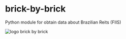 # brick-by-brick
Python module for obtain data about Brazilian Reits (FIIS)

![logo brick by brick](https://github.com/brunoruas2/brick-by-brick/assets/16859514/5b607234-646a-47f3-98d1-1860ed57274e)

